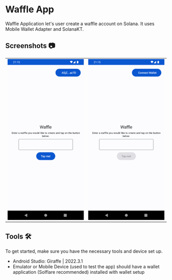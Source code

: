 # Waffle App

Waffle Application let's user create a waffle account on Solana. It uses Mobile Wallet Adapter and SolanaKT.

## Screenshots 📷

<table>
  <tbody>
  <tr>
    <td><img src="/images/main.png" alt="Image 1" width="400"></td>
    <td><img src="/images/no_wallet.png" alt="Image 2" width="400"></td>
  </tr>
    </tbody>
</table>

## Tools 🛠️

To get started, make sure you have the necessary tools and device set up.

- Android Studio: Giraffe | 2022.3.1
- Emulator or Mobile Device (used to test the app) should have a wallet application (Solflare recommended) installed with wallet setup
